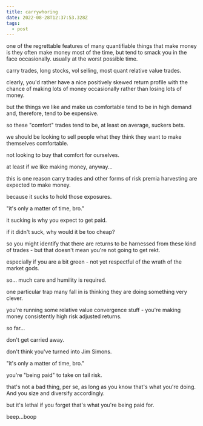 ```yaml
---
title: carrywhoring
date: 2022-08-28T12:37:53.328Z
tags:
  - post
---
```

one of the  regrettable features of many quantifiable things that make
 money is they often make money most of the time, but tend to 
smack you in the face occasionally. usually at the worst
possible time. 

carry trades, long stocks, vol selling, most quant relative value
trades.

clearly, you'd rather have a nice positively skewed return profile with the chance of making
lots of money occasionally rather than losing lots of money.

but the things we like and make us comfortable tend to be in high demand and, therefore,
tend to be expensive.

so these "comfort" trades tend to be, at least on average, suckers bets.

we should be looking to sell people what they think they want to make themselves
comfortable.

not looking to buy that comfort for ourselves.

at least if we like making money, anyway...

this is one reason carry trades and other forms of risk premia harvesting are expected to
make money.

because it sucks to hold those exposures.

"it's only a matter of time, bro."

it sucking is why you expect to get paid.

if it didn't suck, why would it be too cheap? 

so you might identify that there are returns to be harnessed from these kind of trades - but that doesn't mean you're not going to get rekt.

especially if you are a bit green - not yet respectful of the wrath of the market gods.

so... much care and humility is required.

one particular trap many fall in is thinking they are doing something very clever.

you're running some relative value convergence stuff - you're making money consistently high risk adjusted returns.

so far...

don't get carried away.

don't think you've turned into Jim Simons.

"it's only a matter of time, bro."

you're "being paid" to take on tail risk.

that's not a bad thing, per se, as long as you know that's what you're doing. And you size and
diversify accordingly.

but it's lethal if you forget that's what you're being paid for.

beep...boop
